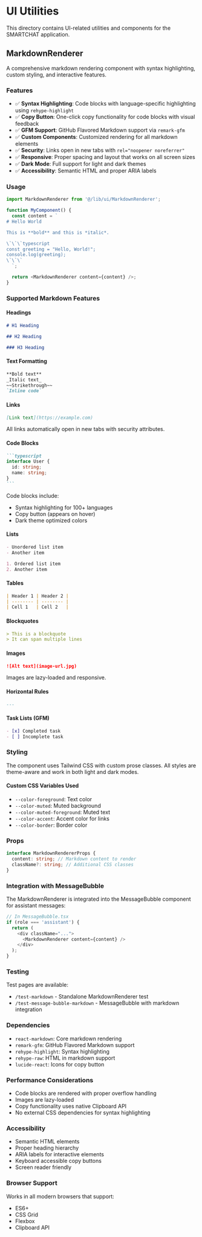 # UI Utilities

This directory contains UI-related utilities and components for the SMARTCHAT application.

## MarkdownRenderer

A comprehensive markdown rendering component with syntax highlighting, custom styling, and interactive features.

### Features

- ✅ **Syntax Highlighting**: Code blocks with language-specific highlighting using `rehype-highlight`
- ✅ **Copy Button**: One-click copy functionality for code blocks with visual feedback
- ✅ **GFM Support**: GitHub Flavored Markdown support via `remark-gfm`
- ✅ **Custom Components**: Customized rendering for all markdown elements
- ✅ **Security**: Links open in new tabs with `rel="noopener noreferrer"`
- ✅ **Responsive**: Proper spacing and layout that works on all screen sizes
- ✅ **Dark Mode**: Full support for light and dark themes
- ✅ **Accessibility**: Semantic HTML and proper ARIA labels

### Usage

```typescript
import MarkdownRenderer from '@/lib/ui/MarkdownRenderer';

function MyComponent() {
  const content = `
# Hello World

This is **bold** and this is *italic*.

\`\`\`typescript
const greeting = "Hello, World!";
console.log(greeting);
\`\`\`
  `;

  return <MarkdownRenderer content={content} />;
}
```

### Supported Markdown Features

#### Headings

```markdown
# H1 Heading

## H2 Heading

### H3 Heading
```

#### Text Formatting

```markdown
**Bold text**
_Italic text_
~~Strikethrough~~
`Inline code`
```

#### Links

```markdown
[Link text](https://example.com)
```

All links automatically open in new tabs with security attributes.

#### Code Blocks

````markdown
```typescript
interface User {
  id: string;
  name: string;
}
```
````

Code blocks include:

- Syntax highlighting for 100+ languages
- Copy button (appears on hover)
- Dark theme optimized colors

#### Lists

```markdown
- Unordered list item
- Another item

1. Ordered list item
2. Another item
```

#### Tables

```markdown
| Header 1 | Header 2 |
| -------- | -------- |
| Cell 1   | Cell 2   |
```

#### Blockquotes

```markdown
> This is a blockquote
> It can span multiple lines
```

#### Images

```markdown
![Alt text](image-url.jpg)
```

Images are lazy-loaded and responsive.

#### Horizontal Rules

```markdown
---
```

#### Task Lists (GFM)

```markdown
- [x] Completed task
- [ ] Incomplete task
```

### Styling

The component uses Tailwind CSS with custom prose classes. All styles are theme-aware and work in both light and dark modes.

#### Custom CSS Variables Used

- `--color-foreground`: Text color
- `--color-muted`: Muted background
- `--color-muted-foreground`: Muted text
- `--color-accent`: Accent color for links
- `--color-border`: Border color

### Props

```typescript
interface MarkdownRendererProps {
  content: string; // Markdown content to render
  className?: string; // Additional CSS classes
}
```

### Integration with MessageBubble

The MarkdownRenderer is integrated into the MessageBubble component for assistant messages:

```typescript
// In MessageBubble.tsx
if (role === 'assistant') {
  return (
    <div className="...">
      <MarkdownRenderer content={content} />
    </div>
  );
}
```

### Testing

Test pages are available:

- `/test-markdown` - Standalone MarkdownRenderer test
- `/test-message-bubble-markdown` - MessageBubble with markdown integration

### Dependencies

- `react-markdown`: Core markdown rendering
- `remark-gfm`: GitHub Flavored Markdown support
- `rehype-highlight`: Syntax highlighting
- `rehype-raw`: HTML in markdown support
- `lucide-react`: Icons for copy button

### Performance Considerations

- Code blocks are rendered with proper overflow handling
- Images are lazy-loaded
- Copy functionality uses native Clipboard API
- No external CSS dependencies for syntax highlighting

### Accessibility

- Semantic HTML elements
- Proper heading hierarchy
- ARIA labels for interactive elements
- Keyboard accessible copy buttons
- Screen reader friendly

### Browser Support

Works in all modern browsers that support:

- ES6+
- CSS Grid
- Flexbox
- Clipboard API
